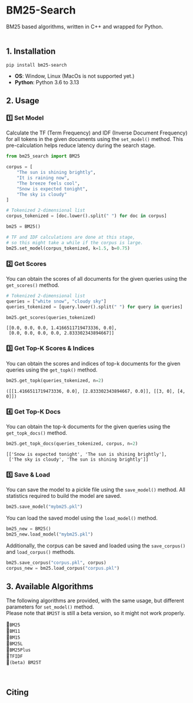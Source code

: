 # BM25-Search
BM25 based algorithms, written in C++ and wrapped for Python.        
&nbsp;

## 1. Installation
```
pip install bm25-search
```
- __OS__: Window, Linux (MacOs is not supported yet.)
- __Python__: Python 3.6 to 3.13

 
## 2. Usage

### 1️⃣ Set Model 
Calculate the TF (Term Frequency) and IDF (Inverse Document Frequency) for all tokens in the given documents using the `set_model()` method. This pre-calculation helps reduce latency during the search stage. 

```python
from bm25_search import BM25

corpus = [
    "The sun is shining brightly",
    "It is raining now",
    "The breeze feels cool",
    "Snow is expected tonight",
    "The sky is cloudy"    
]

# Tokenized 2-dimensional list 
corpus_tokenized = [doc.lower().split(" ") for doc in corpus]

bm25 = BM25()

# TF and IDF calculations are done at this stage, 
# so this might take a while if the corpus is large. 
bm25.set_model(corpus_tokenized, k=1.5, b=0.75)
```

### 2️⃣ Get Scores
You can obtain the scores of all documents for the given queries using the `get_scores()` method.

```python
# Tokenized 2-dimensional list
queries = ["white snow", "cloudy sky"]
queries_tokenized = [query.lower().split(" ") for query in queries]

bm25.get_scores(queries_tokenized)
```
```
[[0.0, 0.0, 0.0, 1.4166511719473336, 0.0],
 [0.0, 0.0, 0.0, 0.0, 2.833302343894667]]
```

### 3️⃣ Get Top-K Scores & Indices
You can obtain the scores and indices of top-k documents for the given queries using the `get_topk()` method.
```python
bm25.get_topk(queries_tokenized, n=2)
```

```
([[1.4166511719473336, 0.0], [2.833302343894667, 0.0]], [[3, 0], [4, 0]])
```

### 4️⃣ Get Top-K Docs
You can obtain the top-k documents for the given queries using the `get_topk_docs()` method.
```python
bm25.get_topk_docs(queries_tokenized, corpus, n=2)
```
```
[['Snow is expected tonight', 'The sun is shining brightly'],
 ['The sky is cloudy', 'The sun is shining brightly']]
```

### 5️⃣ Save & Load
You can save the model to a pickle file using the `save_model()` method. All statistics required to build the model are saved. 
```python
bm25.save_model("mybm25.pkl")
```
You can load the saved model using the `load_model()` method.
```python
bm25_new = BM25()
bm25_new.load_model("mybm25.pkl")
```
Additionally, the corpus can be saved and loaded using the `save_corpus()` and `load_corpus()` methods.
```python
bm25.save_corpus("corpus.pkl", corpus)
corpus_new = bm25.load_corpus("corpus.pkl")
```

## 3. Available Algorithms
The following algorithms are provided, with the same usage, but different parameters for `set_model()` method.         
Please note that `BM25T` is still a beta version, so it might not work properly. 

🔹`BM25`    
🔹`BM11`    
🔹`BM15`    
🔹`BM25L`    
🔹`BM25Plus`     
🔹`TFIDF`       
🔹`(beta) BM25T`           

&nbsp;

## Citing

